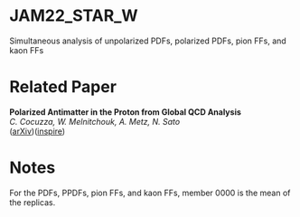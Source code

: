 # JAM22_STAR_W

Simultaneous analysis of unpolarized PDFs, polarized PDFs, pion FFs, and kaon FFs

# Related Paper

**Polarized Antimatter in the Proton from Global QCD Analysis**   
*C. Cocuzza, W. Melnitchouk, A. Metz, N. Sato*  
([arXiv][star-arXiv])([inspire][star-inspire])

[star-arXiv]:     https://arxiv.org/abs/2202.03372
[star-inspire]:     https://inspirehep.net/literature/2029139

# Notes

For the PDFs, PPDFs, pion FFs, and kaon FFs, member 0000 is the mean of the replicas.







